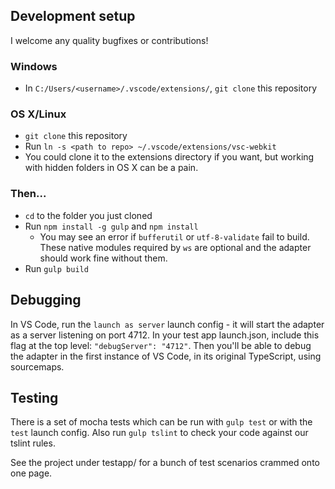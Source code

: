 ## Development setup
I welcome any quality bugfixes or contributions!

### Windows
* In `C:/Users/<username>/.vscode/extensions/`, `git clone` this repository

### OS X/Linux
* `git clone` this repository
* Run `ln -s <path to repo> ~/.vscode/extensions/vsc-webkit`
* You could clone it to the extensions directory if you want, but working with hidden folders in OS X can be a pain.

### Then...
* `cd` to the folder you just cloned
* Run `npm install -g gulp` and `npm install`
    * You may see an error if `bufferutil` or `utf-8-validate` fail to build. These native modules required by `ws` are optional and the adapter should work fine without them.
* Run `gulp build`


## Debugging
In VS Code, run the `launch as server` launch config - it will start the adapter as a server listening on port 4712. In your test app launch.json, include this flag at the top level: `"debugServer": "4712"`. Then you'll be able to debug the adapter in the first instance of VS Code, in its original TypeScript, using sourcemaps.

## Testing
There is a set of mocha tests which can be run with `gulp test` or with the `test` launch config. Also run `gulp tslint` to check your code against our tslint rules.

See the project under testapp/ for a bunch of test scenarios crammed onto one page.